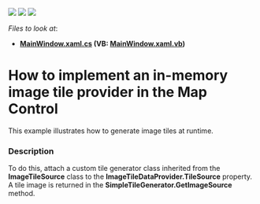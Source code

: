 <!-- default badges list -->
![](https://img.shields.io/endpoint?url=https://codecentral.devexpress.com/api/v1/VersionRange/202346300/21.1.5%2B)
[![](https://img.shields.io/badge/Open_in_DevExpress_Support_Center-FF7200?style=flat-square&logo=DevExpress&logoColor=white)](https://supportcenter.devexpress.com/ticket/details/T828535)
[![](https://img.shields.io/badge/📖_How_to_use_DevExpress_Examples-e9f6fc?style=flat-square)](https://docs.devexpress.com/GeneralInformation/403183)
<!-- default badges end -->
<!-- default file list -->
*Files to look at*:

* **[MainWindow.xaml.cs](./CS/DXMapInMemoryTileProvider/MainWindow.xaml.cs) (VB: [MainWindow.xaml.vb](./VB/DXMapInMemoryTileProvider/MainWindow.xaml.vb))**
<!-- default file list end -->
# How to implement an in-memory image tile provider in the Map Control

This example illustrates how to generate image tiles at runtime.

<h3>Description</h3>

To do this, attach a custom tile generator class inherited from the 
**ImageTileSource** class to the **ImageTileDataProvider.TileSource** property. A tile image is returned in the **SimpleTileGenerator.GetImageSource** method.
